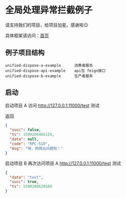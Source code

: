 # 全局处理异常拦截例子

请支持我们的项目，给项目加星。感谢啦😉

具体框架请访问：[首页](https://github.com/purgeteam/spirng-cloud-purgeteam)

## 例子项目结构

```
unified-dispose-a-example      消费者服务
unified-dispose-api-example    api包 feign接口
unified-dispose-b-example      生产者服务
```

## 启动

启动项目 A  访问  http://127.0.0.1:11000/test 测试

返回
```json
{
  "succ": false,
  "ts": 1590206466129,
  "data": null,
  "code": "RPC-510",
  "msg": "呀，网络出问题啦！"
}
```

启动项目 B 再次访问项目 A http://127.0.0.1:11000/test 测试

```json
{
  "data": "test",
  "succ": true,
  "ts": 1590206628589
}
```
